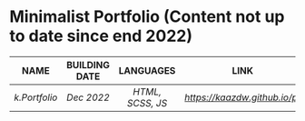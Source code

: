 # Minimalist Portfolio (Content not up to date since end 2022)
<div align=center>

| **NAME** | **BUILDING DATE** | **LANGUAGES** | **LINK** |
|:--------:|:-----------------:|:-------------:|:--------:|
|*k.Portfolio*|*Dec 2022*|*HTML, SCSS, JS*|*<a href="" target="_blank">https://kaazdw.github.io/p/</a>*|
<br>
</div>
